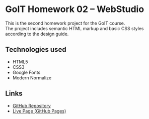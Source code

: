 # GoIT Homework 02 – WebStudio

This is the second homework project for the GoIT course.  
The project includes semantic HTML markup and basic CSS styles according to the design guide.

## Technologies used

- HTML5
- CSS3
- Google Fonts
- Modern Normalize

## Links

- [GitHub Repository](https://github.com/arthur-marchuk/goit-markup-hw-02)
- [Live Page (GitHub Pages)](https://arthur-marchuk.github.io/goit-markup-hw-02/)
